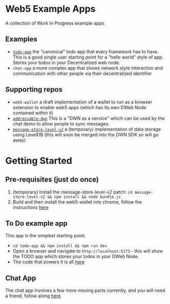 # Web5 Example Apps

A collection of Work In Progress example apps.

## Examples

* [`todo-app`](./todo-app) the "canonical" todo app that every framework has to have. This is a good single user starting point for a "hello world" style of app. Stores your todos in your Decentralized web node. 
* `chat-app` a more complex app that shows network style interaction and communication with other people via their decentralized identifier

## Supporting repos

* `web5-wallet` a draft implementation of a wallet to run as a browser extension to enable web5 apps (which has its own DWeb Node contained within it)
* [`addressable-dwn`](./addressable-dwn) This is a "DWN as a service" which can be used by the chat demo to allow people to sync messages.
* [`message-store-level-v2`](./message-store-level-v2) a (temporary) implementation of data storage using LevelDB (this will soon be merged into the DWN SDK so will go away)
 
# Getting Started

## Pre-requisites (just do once)

1. (temporary) Install the message-store-level-v2 patch: `cd message-store-level-v2 && npm install && node bundle.js`
2. Build and then install the web5-wallet into chrome, follow the instructions [here](./web5-wallet/README.md)

## To Do example app

This app is the simplest starting point.

* `cd todo-app && npm install && npm run dev`
* Open a browser and navigate to `http://localhost:5173` - this will show the TODO app which stores your todos in your DWeb Node.
* The code that powers it is all [here](./todo-app/src/App.vue)


## Chat App

The chat app involves a few more moving parts currently, and you will need a friend, follow along [here](./chat-app/README.md).

